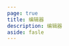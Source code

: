 ```yaml
---
page: true
title: 编辑器
description: 编辑器
aside: fasle
---
```

<script setup>
import editor from '../.vitepress/theme/components/editor.vue'
</script>
<editor />